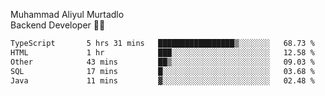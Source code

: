 Muhammad Aliyul Murtadlo
<br>
Backend Developer 👨‍💻
<br>
<!--START_SECTION:waka-->

```txt
TypeScript       5 hrs 31 mins   █████████████████▒░░░░░░░   68.73 %
HTML             1 hr            ███░░░░░░░░░░░░░░░░░░░░░░   12.58 %
Other            43 mins         ██▒░░░░░░░░░░░░░░░░░░░░░░   09.03 %
SQL              17 mins         █░░░░░░░░░░░░░░░░░░░░░░░░   03.68 %
Java             11 mins         ▓░░░░░░░░░░░░░░░░░░░░░░░░   02.48 %
```

<!--END_SECTION:waka-->
